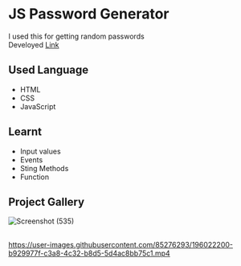 # JS Password Generator
I used this for getting random passwords\
Develoyed [Link](https://jagrati1213.github.io/password-generator/)

## Used Language 
- HTML
- CSS
- JavaScript
## Learnt 
- Input values
- Events
- Sting Methods
- Function
## Project Gallery
![Screenshot (535)](https://user-images.githubusercontent.com/85276293/196022133-0aab0519-af45-4b32-a10c-b937d1cd48af.png)
##
https://user-images.githubusercontent.com/85276293/196022200-b929977f-c3a8-4c32-b8d5-5d4ac8bb75c1.mp4


